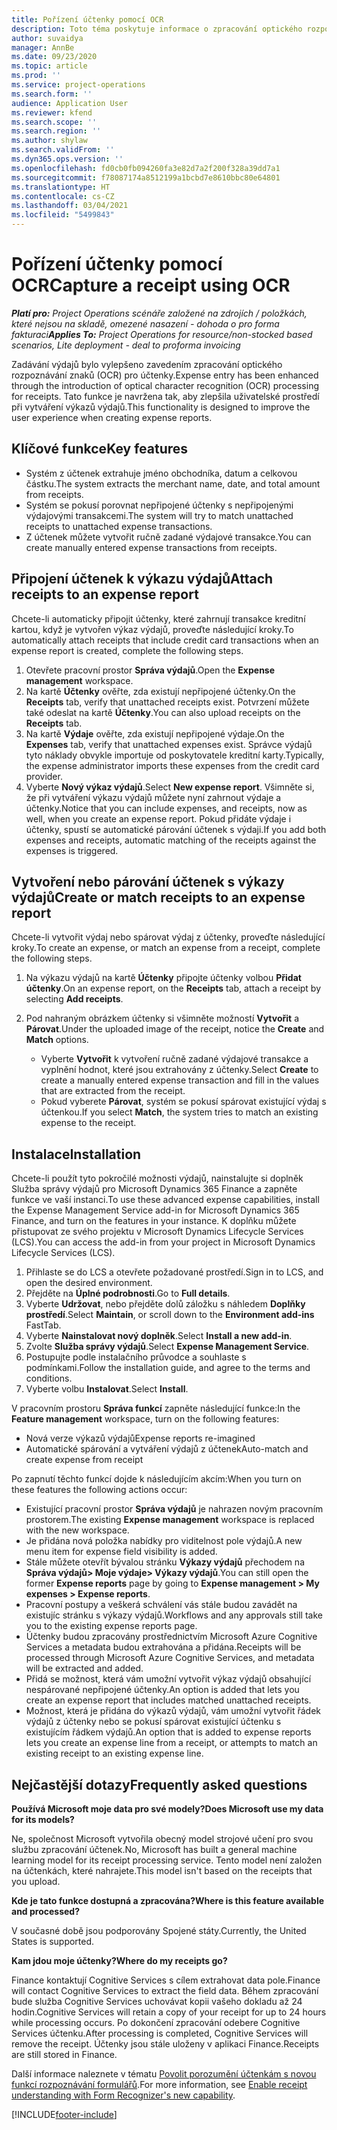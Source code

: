 ```yaml
---
title: Pořízení účtenky pomocí OCR
description: Toto téma poskytuje informace o zpracování optického rozpoznávání znaků (OCR) pro účtenky.
author: suvaidya
manager: AnnBe
ms.date: 09/23/2020
ms.topic: article
ms.prod: ''
ms.service: project-operations
ms.search.form: ''
audience: Application User
ms.reviewer: kfend
ms.search.scope: ''
ms.search.region: ''
ms.author: shylaw
ms.search.validFrom: ''
ms.dyn365.ops.version: ''
ms.openlocfilehash: fd0cb0fb094260fa3e82d7a2f200f328a39dd7a1
ms.sourcegitcommit: f78087174a8512199a1bcbd7e8610bbc80e64801
ms.translationtype: HT
ms.contentlocale: cs-CZ
ms.lasthandoff: 03/04/2021
ms.locfileid: "5499843"
---
```

# <a name="capture-a-receipt-using-ocr"></a><span data-ttu-id="6e39e-103">Pořízení účtenky pomocí OCR</span><span class="sxs-lookup"><span data-stu-id="6e39e-103">Capture a receipt using OCR</span></span>

<span data-ttu-id="6e39e-104">_**Platí pro:** Project Operations scénáře založené na zdrojích / položkách, které nejsou na skladě, omezené nasazení - dohoda o pro forma fakturaci_</span><span class="sxs-lookup"><span data-stu-id="6e39e-104">_**Applies To:** Project Operations for resource/non-stocked based scenarios, Lite deployment - deal to proforma invoicing_</span></span>

<span data-ttu-id="6e39e-105">Zadávání výdajů bylo vylepšeno zavedením zpracování optického rozpoznávání znaků (OCR) pro účtenky.</span><span class="sxs-lookup"><span data-stu-id="6e39e-105">Expense entry has been enhanced through the introduction of optical character recognition (OCR) processing for receipts.</span></span> <span data-ttu-id="6e39e-106">Tato funkce je navržena tak, aby zlepšila uživatelské prostředí při vytváření výkazů výdajů.</span><span class="sxs-lookup"><span data-stu-id="6e39e-106">This functionality is designed to improve the user experience when creating expense reports.</span></span>

## <a name="key-features"></a><span data-ttu-id="6e39e-107">Klíčové funkce</span><span class="sxs-lookup"><span data-stu-id="6e39e-107">Key features</span></span>

- <span data-ttu-id="6e39e-108">Systém z účtenek extrahuje jméno obchodníka, datum a celkovou částku.</span><span class="sxs-lookup"><span data-stu-id="6e39e-108">The system extracts the merchant name, date, and total amount from receipts.</span></span>
- <span data-ttu-id="6e39e-109">Systém se pokusí porovnat nepřipojené účtenky s nepřipojenými výdajovými transakcemi.</span><span class="sxs-lookup"><span data-stu-id="6e39e-109">The system will try to match unattached receipts to unattached expense transactions.</span></span>
- <span data-ttu-id="6e39e-110">Z účtenek můžete vytvořit ručně zadané výdajové transakce.</span><span class="sxs-lookup"><span data-stu-id="6e39e-110">You can create manually entered expense transactions from receipts.</span></span>

## <a name="attach-receipts-to-an-expense-report"></a><span data-ttu-id="6e39e-111">Připojení účtenek k výkazu výdajů</span><span class="sxs-lookup"><span data-stu-id="6e39e-111">Attach receipts to an expense report</span></span>

<span data-ttu-id="6e39e-112">Chcete-li automaticky připojit účtenky, které zahrnují transakce kreditní kartou, když je vytvořen výkaz výdajů, proveďte následující kroky.</span><span class="sxs-lookup"><span data-stu-id="6e39e-112">To automatically attach receipts that include credit card transactions when an expense report is created, complete the following steps.</span></span>

  1. <span data-ttu-id="6e39e-113">Otevřete pracovní prostor **Správa výdajů**.</span><span class="sxs-lookup"><span data-stu-id="6e39e-113">Open the **Expense management** workspace.</span></span>
  2. <span data-ttu-id="6e39e-114">Na kartě **Účtenky** ověřte, zda existují nepřipojené účtenky.</span><span class="sxs-lookup"><span data-stu-id="6e39e-114">On the **Receipts** tab, verify that unattached receipts exist.</span></span> <span data-ttu-id="6e39e-115">Potvrzení můžete také odeslat na kartě **Účtenky**.</span><span class="sxs-lookup"><span data-stu-id="6e39e-115">You can also upload receipts on the **Receipts** tab.</span></span>
  3. <span data-ttu-id="6e39e-116">Na kartě **Výdaje** ověřte, zda existují nepřipojené výdaje.</span><span class="sxs-lookup"><span data-stu-id="6e39e-116">On the **Expenses** tab, verify that unattached expenses exist.</span></span> <span data-ttu-id="6e39e-117">Správce výdajů tyto náklady obvykle importuje od poskytovatele kreditní karty.</span><span class="sxs-lookup"><span data-stu-id="6e39e-117">Typically, the expense administrator imports these expenses from the credit card provider.</span></span>
  4. <span data-ttu-id="6e39e-118">Vyberte **Nový výkaz výdajů**.</span><span class="sxs-lookup"><span data-stu-id="6e39e-118">Select **New expense report**.</span></span> <span data-ttu-id="6e39e-119">Všimněte si, že při vytváření výkazu výdajů můžete nyní zahrnout výdaje a účtenky.</span><span class="sxs-lookup"><span data-stu-id="6e39e-119">Notice that you can include expenses, and receipts, now as well, when you create an expense report.</span></span> <span data-ttu-id="6e39e-120">Pokud přidáte výdaje i účtenky, spustí se automatické párování účtenek s výdaji.</span><span class="sxs-lookup"><span data-stu-id="6e39e-120">If you add both expenses and receipts, automatic matching of the receipts against the expenses is triggered.</span></span>

## <a name="create-or-match-receipts-to-an-expense-report"></a><span data-ttu-id="6e39e-121">Vytvoření nebo párování účtenek s výkazy výdajů</span><span class="sxs-lookup"><span data-stu-id="6e39e-121">Create or match receipts to an expense report</span></span>
<span data-ttu-id="6e39e-122">Chcete-li vytvořit výdaj nebo spárovat výdaj z účtenky, proveďte následující kroky.</span><span class="sxs-lookup"><span data-stu-id="6e39e-122">To create an expense, or match an expense from a receipt, complete the following steps.</span></span>

  1. <span data-ttu-id="6e39e-123">Na výkazu výdajů na kartě **Účtenky** připojte účtenky volbou **Přidat účtenky**.</span><span class="sxs-lookup"><span data-stu-id="6e39e-123">On an expense report, on the **Receipts** tab, attach a receipt by selecting **Add receipts**.</span></span>
  2. <span data-ttu-id="6e39e-124">Pod nahraným obrázkem účtenky si všimněte možností **Vytvořit** a **Párovat**.</span><span class="sxs-lookup"><span data-stu-id="6e39e-124">Under the uploaded image of the receipt, notice the **Create** and **Match** options.</span></span>

      - <span data-ttu-id="6e39e-125">Vyberte **Vytvořit** k vytvoření ručně zadané výdajové transakce a vyplnění hodnot, které jsou extrahovány z účtenky.</span><span class="sxs-lookup"><span data-stu-id="6e39e-125">Select **Create** to create a manually entered expense transaction and fill in the values that are extracted from the receipt.</span></span>
      - <span data-ttu-id="6e39e-126">Pokud vyberete **Párovat**, systém se pokusí spárovat existující výdaj s účtenkou.</span><span class="sxs-lookup"><span data-stu-id="6e39e-126">If you select **Match**, the system tries to match an existing expense to the receipt.</span></span>

## <a name="installation"></a><span data-ttu-id="6e39e-127">Instalace</span><span class="sxs-lookup"><span data-stu-id="6e39e-127">Installation</span></span>

<span data-ttu-id="6e39e-128">Chcete-li použít tyto pokročilé možnosti výdajů, nainstalujte si doplněk Služba správy výdajů pro Microsoft Dynamics 365 Finance a zapněte funkce ve vaší instanci.</span><span class="sxs-lookup"><span data-stu-id="6e39e-128">To use these advanced expense capabilities, install the Expense Management Service add-in for Microsoft Dynamics 365 Finance, and turn on the features in your instance.</span></span> <span data-ttu-id="6e39e-129">K doplňku můžete přistupovat ze svého projektu v Microsoft Dynamics Lifecycle Services (LCS).</span><span class="sxs-lookup"><span data-stu-id="6e39e-129">You can access the add-in from your project in Microsoft Dynamics Lifecycle Services (LCS).</span></span>

1. <span data-ttu-id="6e39e-130">Přihlaste se do LCS a otevřete požadované prostředí.</span><span class="sxs-lookup"><span data-stu-id="6e39e-130">Sign in to LCS, and open the desired environment.</span></span>
2. <span data-ttu-id="6e39e-131">Přejděte na **Úplné podrobnosti**.</span><span class="sxs-lookup"><span data-stu-id="6e39e-131">Go to **Full details**.</span></span>
3. <span data-ttu-id="6e39e-132">Vyberte **Udržovat**, nebo přejděte dolů záložku s náhledem **Doplňky prostředí**.</span><span class="sxs-lookup"><span data-stu-id="6e39e-132">Select **Maintain**, or scroll down to the **Environment add-ins** FastTab.</span></span>
4. <span data-ttu-id="6e39e-133">Vyberte **Nainstalovat nový doplněk**.</span><span class="sxs-lookup"><span data-stu-id="6e39e-133">Select **Install a new add-in**.</span></span>
5. <span data-ttu-id="6e39e-134">Zvolte **Služba správy výdajů**.</span><span class="sxs-lookup"><span data-stu-id="6e39e-134">Select **Expense Management Service**.</span></span>
6. <span data-ttu-id="6e39e-135">Postupujte podle instalačního průvodce a souhlaste s podmínkami.</span><span class="sxs-lookup"><span data-stu-id="6e39e-135">Follow the installation guide, and agree to the terms and conditions.</span></span>
7. <span data-ttu-id="6e39e-136">Vyberte volbu **Instalovat**.</span><span class="sxs-lookup"><span data-stu-id="6e39e-136">Select **Install**.</span></span>

<span data-ttu-id="6e39e-137">V pracovním prostoru **Správa funkcí** zapněte následující funkce:</span><span class="sxs-lookup"><span data-stu-id="6e39e-137">In the **Feature management** workspace, turn on the following features:</span></span>

- <span data-ttu-id="6e39e-138">Nová verze výkazů výdajů</span><span class="sxs-lookup"><span data-stu-id="6e39e-138">Expense reports re-imagined</span></span>
- <span data-ttu-id="6e39e-139">Automatické spárování a vytváření výdajů z účtenek</span><span class="sxs-lookup"><span data-stu-id="6e39e-139">Auto-match and create expense from receipt</span></span>

<span data-ttu-id="6e39e-140">Po zapnutí těchto funkcí dojde k následujícím akcím:</span><span class="sxs-lookup"><span data-stu-id="6e39e-140">When you turn on these features the following actions occur:</span></span>

- <span data-ttu-id="6e39e-141">Existující pracovní prostor **Správa výdajů** je nahrazen novým pracovním prostorem.</span><span class="sxs-lookup"><span data-stu-id="6e39e-141">The existing **Expense management** workspace is replaced with the new workspace.</span></span>
- <span data-ttu-id="6e39e-142">Je přidána nová položka nabídky pro viditelnost pole výdajů.</span><span class="sxs-lookup"><span data-stu-id="6e39e-142">A new menu item for expense field visibility is added.</span></span>
- <span data-ttu-id="6e39e-143">Stále můžete otevřít bývalou stránku **Výkazy výdajů** přechodem na **Správa výdajů> Moje výdaje> Výkazy výdajů**.</span><span class="sxs-lookup"><span data-stu-id="6e39e-143">You can still open the former **Expense reports** page by going to **Expense management > My expenses > Expense reports**.</span></span>
- <span data-ttu-id="6e39e-144">Pracovní postupy a veškerá schválení vás stále budou zavádět na existujíc stránku s výkazy výdajů.</span><span class="sxs-lookup"><span data-stu-id="6e39e-144">Workflows and any approvals still take you to the existing expense reports page.</span></span>
- <span data-ttu-id="6e39e-145">Účtenky budou zpracovány prostřednictvím Microsoft Azure Cognitive Services a metadata budou extrahována a přidána.</span><span class="sxs-lookup"><span data-stu-id="6e39e-145">Receipts will be processed through Microsoft Azure Cognitive Services, and metadata will be extracted and added.</span></span>
- <span data-ttu-id="6e39e-146">Přidá se možnost, která vám umožní vytvořit výkaz výdajů obsahující nespárované nepřipojené účtenky.</span><span class="sxs-lookup"><span data-stu-id="6e39e-146">An option is added that lets you create an expense report that includes matched unattached receipts.</span></span>
- <span data-ttu-id="6e39e-147">Možnost, která je přidána do výkazů výdajů, vám umožní vytvořit řádek výdajů z účtenky nebo se pokusí spárovat existující účtenku s existujícím řádkem výdajů.</span><span class="sxs-lookup"><span data-stu-id="6e39e-147">An option that is added to expense reports lets you create an expense line from a receipt, or attempts to match an existing receipt to an existing expense line.</span></span>

## <a name="frequently-asked-questions"></a><span data-ttu-id="6e39e-148">Nejčastější dotazy</span><span class="sxs-lookup"><span data-stu-id="6e39e-148">Frequently asked questions</span></span>

<span data-ttu-id="6e39e-149">**Používá Microsoft moje data pro své modely?**</span><span class="sxs-lookup"><span data-stu-id="6e39e-149">**Does Microsoft use my data for its models?**</span></span>

<span data-ttu-id="6e39e-150">Ne, společnost Microsoft vytvořila obecný model strojové učení pro svou službu zpracování účtenek.</span><span class="sxs-lookup"><span data-stu-id="6e39e-150">No, Microsoft has built a general machine learning model for its receipt processing service.</span></span> <span data-ttu-id="6e39e-151">Tento model není založen na účtenkách, které nahrajete.</span><span class="sxs-lookup"><span data-stu-id="6e39e-151">This model isn't based on the receipts that you upload.</span></span>

<span data-ttu-id="6e39e-152">**Kde je tato funkce dostupná a zpracována?**</span><span class="sxs-lookup"><span data-stu-id="6e39e-152">**Where is this feature available and processed?**</span></span>

<span data-ttu-id="6e39e-153">V současné době jsou podporovány Spojené státy.</span><span class="sxs-lookup"><span data-stu-id="6e39e-153">Currently, the United States is supported.</span></span>

<span data-ttu-id="6e39e-154">**Kam jdou moje účtenky?**</span><span class="sxs-lookup"><span data-stu-id="6e39e-154">**Where do my receipts go?**</span></span>

<span data-ttu-id="6e39e-155">Finance kontaktují Cognitive Services s cílem extrahovat data pole.</span><span class="sxs-lookup"><span data-stu-id="6e39e-155">Finance will contact Cognitive Services to extract the field data.</span></span> <span data-ttu-id="6e39e-156">Během zpracování bude služba Cognitive Services uchovávat kopii vašeho dokladu až 24 hodin.</span><span class="sxs-lookup"><span data-stu-id="6e39e-156">Cognitive Services will retain a copy of your receipt for up to 24 hours while processing occurs.</span></span> <span data-ttu-id="6e39e-157">Po dokončení zpracování odebere Cognitive Services účtenku.</span><span class="sxs-lookup"><span data-stu-id="6e39e-157">After processing is completed, Cognitive Services will remove the receipt.</span></span> <span data-ttu-id="6e39e-158">Účtenky jsou stále uloženy v aplikaci Finance.</span><span class="sxs-lookup"><span data-stu-id="6e39e-158">Receipts are still stored in Finance.</span></span>

<span data-ttu-id="6e39e-159">Další informace naleznete v tématu [Povolit porozumění účtenkám s novou funkcí rozpoznávání formulářů](https://azure.microsoft.com/blog/enable-receipt-understanding-with-form-recognizer-s-new-capability/).</span><span class="sxs-lookup"><span data-stu-id="6e39e-159">For more information, see [Enable receipt understanding with Form Recognizer's new capability](https://azure.microsoft.com/blog/enable-receipt-understanding-with-form-recognizer-s-new-capability/).</span></span>


[!INCLUDE[footer-include](../includes/footer-banner.md)]
